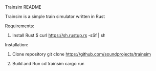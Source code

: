 Trainsim README


Trainsim is a simple train simulator written in Rust


Requirements:

1. Install Rust
$ curl https://sh.rustup.rs -sSf | sh


Installation:

1. Clone repository
git clone https://github.com/soundprojects/trainsim

2. Build and Run
cd trainsim
cargo run